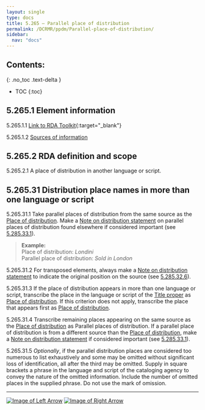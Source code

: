 ```yaml
---
layout: single
type: docs
title: 5.265 — Parallel place of distribution
permalink: /DCRMR/ppdm/Parallel-place-of-distribution/
sidebar:
  nav: "docs"
---
```


## Contents:
{: .no_toc .text-delta }

- TOC
{:toc}

## 5.265.1 Element information

<a name="5.265.1.1">5.265.1.1</a> [Link to RDA Toolkit](https://access.rdatoolkit.org/Content/Index?externalId=en-US_ala-d791f2ed-ab22-3a5a-b659-61703a92c800){:target="_blank"}

<a name="5.265.1.2">5.265.1.2</a> [Sources of information](/DCRMR/ppdm/#5011-sources-of-information)

## 5.265.2 RDA definition and scope

<a name="5.265.2.1">5.265.2.1</a> A place of distribution in another language or script.

## 5.265.31 Distribution place names in more than one language or script

<a name="5.265.31.1">5.265.31.1</a> Take parallel places of distribution from the same source as the [Place of distribution](/DCRMR/ppdm/Place-of-distribution/). Make a [Note on distribution statement](/DCRMR/ppdm/Note-on-distribution-statement/) on parallel places of distribution found elsewhere if considered important (see [5.285.33.1](/DCRMR/ppdm/Note-on-distribution-statement/#5.285.33.1)).

>**Example:**  
>Place of distribution: <CITE>Londini</CITE>  
>Parallel place of distribution: <CITE>Sold in London</CITE>  

<a name="5.265.31.2">5.265.31.2</a> For transposed elements, always make a [Note on distribution statement](/DCRMR/ppdm/Note-on-distribution-statement/) to indicate the original position on the source (see [5.285.32.6](/DCRMR/ppdm/Note-on-distribution-statement/#5.285.32.6)).

<a name="5.265.31.3">5.265.31.3</a> If the place of distribution appears in more than one language or script, transcribe the place in the language or script of the [Title proper](/DCRMR/title/Title-proper/) as [Place of distribution](/DCRMR/ppdm/Place-of-distribution/). If this criterion does not apply, transcribe the place that appears first as [Place of distribution](/DCRMR/ppdm/Place-of-distribution/).

<a name="5.265.31.4">5.265.31.4</a> Transcribe remaining places appearing on the same source as the [Place of distribution](/DCRMR/ppdm/Place-of-distribution/) as Parallel places of distribution. If a parallel place of distribution is from a different source than the [Place of distribution](/DCRMR/ppdm/Place-of-distribution/), make a [Note on distribution statement](/DCRMR/ppdm/Note-on-distribution-statement/) if considered important (see [5.285.33.1](/DCRMR/ppdm/Note-on-distribution-statement/#5.285.33.1)).

<a name="5.265.31.5">5.265.31.5</a> *Optionally*, if the parallel distribution places are considered too numerous to list exhaustively and some may be omitted without significant loss of identification, all after the third may be omitted. Supply in square brackets a phrase in the language and script of the cataloging agency to convey the nature of the omitted information. Include the number of omitted places in the supplied phrase. Do not use the mark of omission.

---

[![Image of Left Arrow](https://rbms-bsc.github.io/DCRMR/assets/pictures/navigation/Arrow_Left.png "5.26 — Place of distribution")](/DCRMR/ppdm/Place-of-distribution/) [![Image of Right Arrow](https://rbms-bsc.github.io/DCRMR/assets/pictures/navigation/Arrow_Right.png "5.27 — Name of distributor")](/DCRMR/ppdm/Name-of-distributor/)
